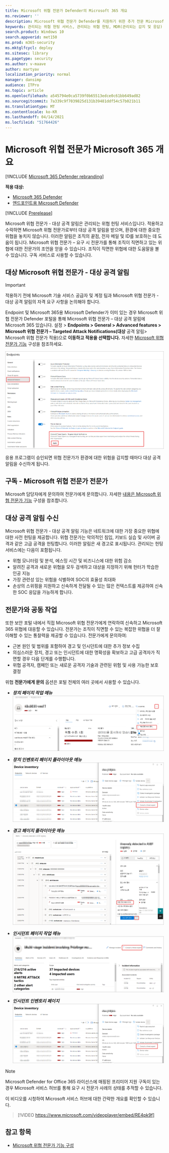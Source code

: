 ```yaml
---
title: Microsoft 위협 전문가 Defender의 Microsoft 365 개요
ms.reviewer: ''
description: Microsoft 위협 전문가 Defender를 지원하기 위한 추가 전문 Microsoft 365 제공합니다.
keywords: 관리되는 위협 헌팅 서비스, 관리되는 위협 헌팅, MDR(관리되는 감지 및 응답) 서비스, MTE, Microsoft 위협 전문가
search.product: Windows 10
search.appverid: met150
ms.prod: m365-security
ms.mktglfcycl: deploy
ms.sitesec: library
ms.pagetype: security
ms.author: v-maave
author: martyav
localization_priority: normal
manager: dansimp
audience: ITPro
ms.topic: article
ms.openlocfilehash: a545794e0ca5739f0b65513edce0c61bb649ad82
ms.sourcegitcommit: 7a339c9f7039825d131b39481ddf54c57b021b11
ms.translationtype: MT
ms.contentlocale: ko-KR
ms.lasthandoff: 04/14/2021
ms.locfileid: "51764426"
---
```

# <a name="microsoft-threat-experts-in-microsoft-365-overview"></a>Microsoft 위협 전문가 Microsoft 365 개요

[!INCLUDE [Microsoft 365 Defender rebranding](../includes/microsoft-defender.md)]

**적용 대상:**

- [Microsoft 365 Defender](https://go.microsoft.com/fwlink/?linkid=2118804)
- [엔드포인트용 Microsoft Defender](https://go.microsoft.com/fwlink/p/?linkid=2154037)

[!INCLUDE [Prerelease](../includes/prerelease.md)]

Microsoft 위협 전문가 - 대상 공격 알림은 관리되는 위협 헌팅 서비스입니다. 적용하고 수락하면 Microsoft 위협 전문가로부터 대상 공격 알림을 받으며, 환경에 대한 중요한 위협을 놓치지 않습니다. 이러한 알림은 조직의 끝점, 전자 메일 및 ID를 보호하는 데 도움이 됩니다.
Microsoft 위협 전문가 – 요구 시 전문가를 통해 조직이 직면하고 있는 위협에 대한 전문가의 조언을 얻을 수 있습니다. 조직이 직면한 위협에 대한 도움말을 볼 수 있습니다. 구독 서비스로 사용할 수 있습니다.

## <a name="apply-for-microsoft-threat-experts--targeted-attack-notifications"></a>대상 Microsoft 위협 전문가 - 대상 공격 알림

> [!IMPORTANT]
> 적용하기 전에 Microsoft 기술 서비스 공급자 및 계정 팀과 Microsoft 위협 전문가 - 대상 공격 알림의 자격 요구 사항을 논의해야 합니다.

Endpoint 및 Microsoft 365용 Microsoft Defender가 이미 있는 경우 Microsoft 위협 전문가 Defender 포털을 통해 Microsoft 위협 전문가 – 대상 공격 알림에 Microsoft 365 있습니다. 설정 > **Endpoints > General > Advanced features > Microsoft 위협 전문가 – Targeted Attack Notifications(대상** 공격 알림> Microsoft 위협 전문가 적용)으로 **이동하고 적용을 선택합니다.** 자세한 [Microsoft 위협 전문가 기능](./configure-microsoft-threat-experts.md) 구성을 참조하세요.

![MTE 응용 프로그램 페이지의 스크린샷](../../media/mte/mte-collaboratewithmte.png)

응용 프로그램이 승인되면 위협 전문가가 환경에 대한 위협을 감지할 때마다 대상 공격 알림을 수신하게 됩니다.

## <a name="subscribe-to-microsoft-threat-experts---experts-on-demand"></a>구독 - Microsoft 위협 전문가 전문가

Microsoft 담당자에게 문의하여 전문가에게 문의합니다.  자세한 [내용은 Microsoft 위협 전문가 기능](./configure-microsoft-threat-experts.md) 구성을 참조합니다.

## <a name="receive-targeted-attack-notification"></a>대상 공격 알림 수신

Microsoft 위협 전문가 - 대상 공격 알림 기능은 네트워크에 대한 가장 중요한 위협에 대한 사전 헌팅을 제공합니다. 위협 전문가는 악의적인 침입, 키보드 실습 및 사이버 공격과 같은 고급 공격을 헌팅합니다. 이러한 알림은 새 경고로 표시됩니다. 관리되는 헌팅 서비스에는 다음이 포함됩니다.

- 위협 모니터링 및 분석, 에스밍 시간 및 비즈니스에 대한 위험 감소
- 알려진 공격과 새로운 위협을 모두 검색하고 대상을 지정하기 위해 헌터가 학습한 인공 지능
- 가장 관련성 있는 위험을 식별하여 SOC의 효율성 최대화
- 손상의 스위핑을 지원하고 신속하게 전달될 수 있는 많은 컨텍스트를 제공하여 신속한 SOC 응답을 가능하게 합니다.

## <a name="collaborate-with-experts-on-demand"></a>전문가와 공동 작업

또한 보안 포털 내에서 직접 Microsoft 위협 전문가에게 연락하여 신속하고 Microsoft 365 위협에 대응할 수 있습니다.  전문가는 조직이 직면할 수 있는 복잡한 위협을 더 잘 이해할 수 있는 통찰력을 제공할 수 있습니다.  전문가에게 문의하여:

- 근본 원인 및 범위를 포함하여 경고 및 인시던트에 대한 추가 정보 수집
- 의심스러운 장치, 경고 또는 인시던트에 대한 명확성을 확보하고 고급 공격자가 직면할 경우 다음 단계를 수행합니다.
- 위협 공격자, 캠페인 또는 새로운 공격자 기술과 관련된 위험 및 사용 가능한 보호 결정

위협 **전문가에게 문의** 옵션은 포털 전체의 여러 곳에서 사용할 수 있습니다.

- <i>**장치 페이지 작업 메뉴**</i><BR>
![장치 페이지 작업 메뉴의 MTE-EOD 메뉴 옵션 스크린샷](../../media/mte/device-actions-mte-highlighted.png)

- <i>**장치 인벤토리 페이지 플라이아웃 메뉴**</i><BR>
![장치 인벤토리 페이지의 MTE-EOD 메뉴 옵션 스크린샷](../../media/mte/device-inventory-mte-highlighted.png)

- <i>**경고 페이지 플라이아웃 메뉴**</i><BR>
![경고 페이지의 MTE-EOD 메뉴 옵션 스크린샷](../../media/mte/alerts-actions-mte-highlighted.png)

- <i>**인시던트 페이지 작업 메뉴**</i><BR>
![문제 페이지의 MTE-EOD 메뉴 옵션 스크린샷](../../media/mte/incidents-action-mte-highlighted.png)

- <i>**인시던트 인벤토리 페이지**</i><BR>
![인시던트 인벤토리 페이지의 MTE-EOD 메뉴 옵션 스크린샷](../../media/mte/incidents-inventory-mte-highlighted.png)

> [!NOTE]
> Microsoft Defender for Office 365 라이선스에 매핑된 프리미어 지원 구독이 있는 경우 Microsoft 서비스 허브를 통해 요구 시 전문가 사례의 상태를 추적할 수 있습니다.

이 비디오를 시청하여 Microsoft 서비스 허브에 대한 간략한 개요를 확인할 수 있습니다.

> [!VIDEO https://www.microsoft.com/videoplayer/embed/RE4pk9f]

## <a name="see-also"></a>참고 항목

- [Microsoft 위협 전문가 기능 구성](./configure-microsoft-threat-experts.md)
